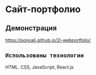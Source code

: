 # Сайт-портфолио

## Демонстрация

https://ponoali.github.io/2l-webportfolio/

## `Использованы технологии`

HTML. CSS, JavaScript, React.js
